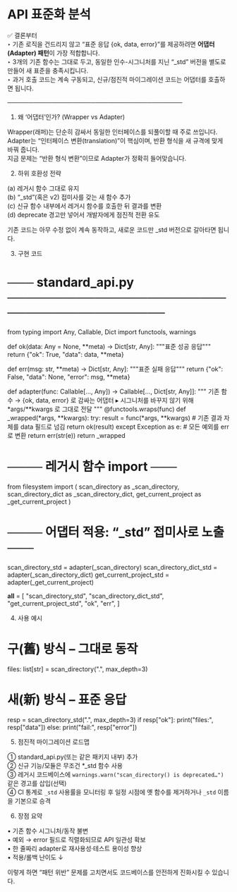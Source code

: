 # API 표준화 분석

✅ 결론부터  
‣ 기존 로직을 건드리지 않고 “표준 응답 {ok, data, error}”를 제공하려면 **어댑터(Adapter) 패턴**이 가장 적합합니다.  
‣ 3개의 기존 함수는 그대로 두고, 동일한 인수-시그니처를 지닌 “_std” 버전을 별도로 만들어 새 표준을 충족시킵니다.  
‣ 과거 호출 코드는 계속 구동되고, 신규/점진적 마이그레이션 코드는 어댑터를 호출하면 됩니다.

────────────────────────────────────────
1. 왜 ‘어댑터’인가? (Wrapper vs Adapter)

Wrapper(래퍼)는 단순히 감싸서 동일한 인터페이스를 되풀이할 때 주로 쓰입니다.  
Adapter는 “인터페이스 변환(translation)”이 핵심이며, 반환 형식을 새 규격에 맞게 바꿔 줍니다.  
지금 문제는 “반환 형식 변환”이므로 Adapter가 정확히 들어맞습니다.

2. 하위 호환성 전략

(a) 레거시 함수 그대로 유지  
(b) “_std”(혹은 v2) 접미사를 갖는 새 함수 추가  
(c) 신규 함수 내부에서 레거시 함수를 호출한 뒤 결과를 변환  
(d) deprecate 경고만 넣어서 개발자에게 점진적 전환 유도

기존 코드는 아무 수정 없이 계속 동작하고, 새로운 코드만 _std 버전으로 갈아타면 됩니다.

3. 구현 코드

# ─── standard_api.py ───────────────────────────────────────────
from typing import Any, Callable, Dict
import functools, warnings

def ok(data: Any = None, **meta) -> Dict[str, Any]:
    """표준 성공 응답"""
    return {"ok": True, "data": data, **meta}

def err(msg: str, **meta) -> Dict[str, Any]:
    """표준 실패 응답"""
    return {"ok": False, "data": None, "error": msg, **meta}

def adapter(func: Callable[..., Any]) -> Callable[..., Dict[str, Any]]:
    """
    기존 함수 → {ok, data, error} 로 감싸는 어댑터
    ▸ 시그니처를 바꾸지 않기 위해 *args/**kwargs 로 그대로 전달
    """
    @functools.wraps(func)
    def _wrapped(*args, **kwargs):
        try:
            result = func(*args, **kwargs)
            # 기존 결과 자체를 data 필드로 넘김
            return ok(result)
        except Exception as e:                # 모든 예외를 err 로 변환
            return err(str(e))
    return _wrapped

# ──── 레거시 함수 import ───
from filesystem import (
    scan_directory as _scan_directory,
    scan_directory_dict as _scan_directory_dict,
    get_current_project as _get_current_project
)

# ──── 어댑터 적용: “_std” 접미사로 노출 ───
scan_directory_std       = adapter(_scan_directory)
scan_directory_dict_std  = adapter(_scan_directory_dict)
get_current_project_std  = adapter(_get_current_project)

__all__ = [
    "scan_directory_std",
    "scan_directory_dict_std",
    "get_current_project_std",
    "ok",
    "err",
]

4. 사용 예시

# 구(舊) 방식 – 그대로 동작
files: list[str] = scan_directory(".", max_depth=3)

# 새(新) 방식 – 표준 응답
resp = scan_directory_std(".", max_depth=3)
if resp["ok"]:
    print("files:", resp["data"])
else:
    print("fail:", resp["error"])

5. 점진적 마이그레이션 로드맵

① standard_api.py(또는 같은 패키지 내부) 추가  
② 신규 기능/모듈은 무조건 *_std 함수 사용  
③ 레거시 코드베이스에 `warnings.warn("scan_directory() is deprecated…")` 같은 경고를 삽입(선택)  
④ CI 통계로 `_std` 사용률을 모니터링 후 일정 시점에 옛 함수를 제거하거나 `_std` 이름을 기본으로 승격

6. 장점 요약

• 기존 함수 시그니처/동작 불변  
• 예외 → error 필드로 직렬화되므로 API 일관성 확보  
• 한 줄짜리 adapter로 재사용성·테스트 용이성 향상  
• 적용/롤백 난이도 ↓

이렇게 하면 “패턴 위반” 문제를 고치면서도 코드베이스를 안전하게 진화시킬 수 있습니다.